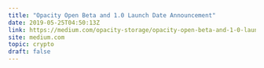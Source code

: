 ```yaml
---
title: "Opacity Open Beta and 1.0 Launch Date Announcement"
date: 2019-05-25T04:50:13Z
link: https://medium.com/opacity-storage/opacity-open-beta-and-1-0-launch-date-announcement-8a83a9962756?utm_medium=RSS&utm_source=hune
site: medium.com
topic: crypto
draft: false
---
```

